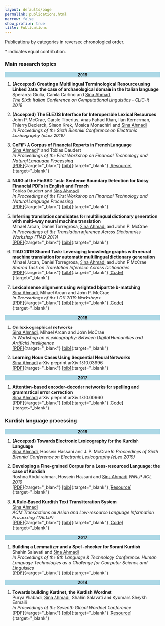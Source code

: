 ```yaml
---
layout: defaults/page
permalink: publications.html
narrow: false
show_profile: true
title: Publications
---
```


Publications by categories in reversed chronological order. 

&#42; indicates equal contribution. 

### Main research topics

<div align="center" style="background-color:lightblue">
	<b>2019</b>
</div>



1. **(Accepted) Creating a Multilingual Terminological Resource using Linked Data: the case of archaeological domain in the Italian language**  
Speranza Giulia, Carola Carlino and <u>Sina Ahmadi</u>  
*The Sixth Italian Conference on Computational Linguistics - CLiC-it 2019* 

1. **(Accepted) The ELEXIS Interface for Interoperable Lexical Resources**  
John P. McCrae, Carole Tiberius, Anas Fahad Khan, Ilan Kernerman, Thierry Declerck, Simon Krek, Monica Monachini and <u>Sina Ahmadi</u>  
*In Proceedings of the Sixth Biennial Conference on Electronic Lexicography (eLex 2019)*  

2. **CoFiF: A Corpus of Financial Reports in French Language**  
<u>Sina Ahmadi</u>&#42; and Tobias Daudert  
*In Proceedings of the First Workshop on Financial Technology and Natural Language Processing*   
[[PDF]](docs/articles/ahmadi-daudert-2019-cofif.pdf){:target="_blank"} [[bib]](bibliography/ahmadi-daudert-2019-cofif.txt){:target="_blank"} [[Resource]](https://sinaahmadi.github.io/resources/cofif.html){:target="_blank"}

3. **NUIG at the FinSBD Task: Sentence Boundary Detection for Noisy Financial PDFs in English and French**  
Tobias Daudert and <u>Sina Ahmadi</u>  
*In Proceedings of the First Workshop on Financial Technology and Natural Language Processing*   
[[PDF]](docs/articles/daudert-ahmadi-2019-nuig.pdf){:target="_blank"} [[bib]](bibliography/daudert-ahmadi-2019-nuig.txt){:target="_blank"}

4. **Inferring translation candidates for multilingual dictionary generation with multi-way neural machine translation**  
Mihael Arcan, Daniel Torregrosa, <u>Sina Ahmadi</u> and John P. McCrae   
*In Proceedings of the Translation Inference Across Dictionaries Workshop (TIAD 2019)*   
[[PDF]](docs/articles/arcan2019inferring.pdf){:target="_blank"} [[bib]](bibliography/arcan2019inferring.txt){:target="_blank"}

5. **TIAD 2019 Shared Task: Leveraging knowledge graphs with neural machine translation for automatic multilingual dictionary generation**  
Mihael Arcan, Daniel Torregrosa, <u>Sina Ahmadi</u> and John P McCrae  
*Shared Task on Translation Inference Across Dictionaries*  
[[PDF]](docs/articles/arcan2019tiad.pdf){:target="_blank"} [[bib]](bibliography/arcan2019tiad.txt){:target="_blank"} [[Code]](https://github.com/sinaahmadi/TIAD2019){:target="_blank"}

6. **Lexical sense alignment using weighted bipartite b-matching**  
<u>Sina Ahmadi</u>, Mihael Arcan and John P. McCrae  
*In Proceedings of the LDK 2019 Workshops*   
[[PDF]](docs/articles/ahmadi2019lexical.pdf){:target="_blank"} [[bib]](bibliography/ahmadi2019lexical.txt){:target="_blank"} [[Code]](https://github.com/sinaahmadi/Bipartite_b_matching){:target="_blank"}


<div align="center" style="background-color:lightblue">
	<b>2018</b>
</div>

1. **On lexicographical networks**  
<u>Sina Ahmadi</u>, Mihael Arcan and John McCrae  
*In Workshop on eLexicography: Between Digital Humanities and Artificial Intelligence*   
[[PDF]](docs/articles/ahmadi2018lexicographical.pdf){:target="_blank"} [[bib]](bibliography/ahmadi2018lexicographical.txt){:target="_blank"}

2. **Learning Noun Cases Using Sequential Neural Networks**  
<u>Sina Ahmadi</u>
arXiv preprint arXiv:1810.03996  
[[PDF]](docs/articles/ahmadi2018learning.pdf){:target="_blank"} [[bib]](bibliography/ahmadi2018learning.txt){:target="_blank"}


<div align="center" style="background-color:lightblue">
	<b>2017</b>
</div>

1. **Attention-based encoder-decoder networks for spelling and grammatical error correction**  
<u>Sina Ahmadi</u>
arXiv preprint arXiv:1810.00660  
[[PDF]](docs/articles/ahmadi2018attention.pdf){:target="_blank"} [[bib]](bibliography/ahmadi2018attention.txt){:target="_blank"} [[Code]](https://github.com/sinaahmadi/RNN){:target="_blank"}


### Kurdish language processing

<div align="center" style="background-color:lightblue">
	<b>2019</b>
</div>

1. **(Accepted) Towards Electronic Lexicography for the Kurdish Language**  
<u>Sina Ahmadi</u>, Hossein Hassani and J. P. McCrae
*In Proceedings of Sixth Biennial Conference on Electronic Lexicography (eLex 2019)*  

2. **Developing a Fine-grained Corpus for a Less-resourced Language: the case of Kurdish**  
Roshna Abdulrahman, Hossein Hassani and <u>Sina Ahmadi</u>
*WiNLP ACL 2019*   
[[PDF]](docs/articles/abdulrahman2019ktc.pdf){:target="_blank"} [[bib]](bibliography/abdulrahman2019ktc.txt){:target="_blank"} [[Resource]](https://sinaahmadi.github.io/resources/ktc.html){:target="_blank"}

3. **A Rule-Based Kurdish Text Transliteration System**  
<u>Sina Ahmadi</u>  
*ACM Transactions on Asian and Low-resource Language Information Processing (TALLIP)*  
[[PDF]](docs/articles/ahmadi2019rule.pdf){:target="_blank"} [[bib]](bibliography/ahmadi2019rule.txt){:target="_blank"} [[Code]](https://github.com/sinaahmadi/wergor){:target="_blank"}

<div align="center" style="background-color:lightblue">
	<b>2017</b>
</div>

1. **Building a Lemmatizer and a Spell-checker for Sorani Kurdish**  
Shahin Salavati and <u>Sina Ahmadi</u>  
*In Proceedings of the 8th Language & Technology Conference: Human Language Technologies as a Challenge for Computer Science and Linguistics*  
[[PDF]](docs/articles/salavati2018spellchecker.pdf){:target="_blank"} [[bib]](bibliography/salavati2018building.txt){:target="_blank"}


<div align="center" style="background-color:lightblue">
	<b>2014</b>
</div>

1. **Towards building Kurdnet, the Kurdish Wordnet**  
Purya Aliabadi, <u>Sina Ahmadi</u>, Shahin Salavati and Kyumars Sheykh Esmaili  
*In Proceedings of the Seventh Global Wordnet Conference*   
[[PDF]](docs/articles/aliabadi2014towards.pdf){:target="_blank"} [[bib]](bibliography/aliabadi2014towards.txt){:target="_blank"} [[Resource]](https://sinaahmadi.github.io/resources/kurdnet.html){:target="_blank"}


